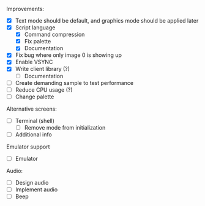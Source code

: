 Improvements:
- [x] Text mode should be default, and graphics mode should be applied later
- [x] Script language
    - [x] Command compression
    - [x] Fix palette
    - [x] Documentation
- [x] Fix bug where only image 0 is showing up
- [x] Enable VSYNC
- [x] Write client library (?)
  - [ ] Documentation
- [ ] Create demanding sample to test performance
- [ ] Reduce CPU usage (?)
- [ ] Change palette

Alternative screens:
  - [ ] Terminal (shell)
    - [ ] Remove mode from initialization
  - [ ] Additional info

Emulator support
  - [ ] Emulator

Audio:
  - [ ] Design audio
  - [ ] Implement audio
  - [ ] Beep